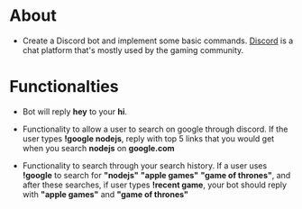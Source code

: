 # About
* Create a Discord bot and implement some basic commands. [Discord](https://discordapp.com/) is a chat platform that's mostly used by the gaming community.

# Functionalties

* Bot will reply **hey** to your **hi**. 

* Functionality to allow a user to search on google through discord. If the user types **!google nodejs**, reply with top 5 links that you would get when you search **nodejs** on **google.com**

* Functionality to search through your search history. If a user uses **!google** to search for **"nodejs"** **"apple games"** **"game of thrones"**, and after these searches, if user types **!recent game**, your bot should reply with **"apple games"** and **"game of thrones"**
